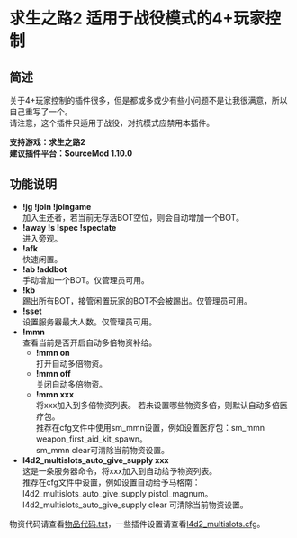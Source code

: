 # 求生之路2 适用于战役模式的4+玩家控制

## 简述

关于4+玩家控制的插件很多，但是都或多或少有些小问题不是让我很满意，所以自己重写了一个。      
请注意，这个插件只适用于战役，对抗模式应禁用本插件。

**支持游戏：求生之路2**  
**建议插件平台：SourceMod 1.10.0**

## 功能说明

- **!jg !join !joingame**  
  加入生还者，若当前无存活BOT空位，则会自动增加一个BOT。
- **!away !s !spec !spectate**  
  进入旁观。
- **!afk**  
  快速闲置。
- **!ab !addbot**  
  手动增加一个BOT。仅管理员可用。
- **!kb**  
  踢出所有BOT，接管闲置玩家的BOT不会被踢出。仅管理员可用。
- **!sset**  
  设置服务器最大人数。仅管理员可用。
- **!mmn**  
  查看当前是否开启自动多倍物资补给。  
  - **!mmn on**  
    打开自动多倍物资。
  - **!mmn off**  
    关闭自动多倍物资。
  - **!mmn xxx**  
    将xxx加入到多倍物资列表。 若未设置哪些物资多倍，则默认自动多倍医疗包。  
    推荐在cfg文件中使用sm_mmn设置，例如设置医疗包：sm_mmn weapon_first_aid_kit_spawn。  
    sm_mmn clear可清除当前物资设置。
- **l4d2_multislots_auto_give_supply xxx**  
  这是一条服务器命令，将xxx加入到自动给予物资列表。  
  推荐在cfg文件中设置，例如设置自动给予马格南：l4d2_multislots_auto_give_supply pistol_magnum。  
  l4d2_multislots_auto_give_supply clear 可清除当前物资设置。

物资代码请查看[物品代码.txt](https://github.com/LinGe515/L4D_LinGe_Plugins/blob/main/l4d2_multislots/物品代码.txt)，一些插件设置请查看[l4d2_multislots.cfg](https://github.com/LinGe515/L4D_LinGe_Plugins/blob/main/l4d2_multislots/l4d2_multislots.cfg)。